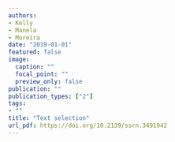 ```yaml
---
authors:
- Kelly
- Manela
- Moreira
date: "2019-01-01"
featured: false
image:
  caption: ""
  focal_point: ""
  preview_only: false
publication: ""
publication_types: ["2"]
tags:
- ""
title: "Text selection"
url_pdf: https://doi.org/10.2139/ssrn.3491942
---
```

